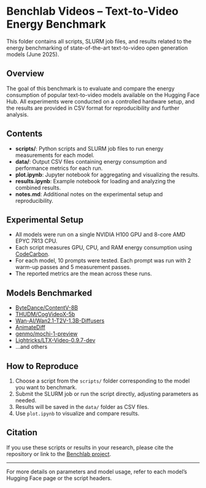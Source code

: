 # Benchlab Videos – Text-to-Video Energy Benchmark

This folder contains all scripts, SLURM job files, and results related to the energy benchmarking of state-of-the-art text-to-video open generation models (June 2025).

## Overview

The goal of this benchmark is to evaluate and compare the energy consumption of popular text-to-video models available on the Hugging Face Hub. All experiments were conducted on a controlled hardware setup, and the results are provided in CSV format for reproducibility and further analysis.

## Contents

- **scripts/**: Python scripts and SLURM job files to run energy measurements for each model.
- **data/**: Output CSV files containing energy consumption and performance metrics for each run.
- **plot.ipynb**: Jupyter notebook for aggregating and visualizing the results.
- **results.ipynb**: Example notebook for loading and analyzing the combined results.
- **notes.md**: Additional notes on the experimental setup and reproducibility.

## Experimental Setup

- All models were run on a single NVIDIA H100 GPU and 8-core AMD EPYC 7R13 CPU.
- Each script measures GPU, CPU, and RAM energy consumption using [CodeCarbon](https://mlco2.github.io/codecarbon/).
- For each model, 10 prompts were tested. Each prompt was run with 2 warm-up passes and 5 measurement passes.
- The reported metrics are the mean across these runs.

## Models Benchmarked

- [ByteDance/ContentV-8B](https://huggingface.co/ByteDance/ContentV-8B)
- [THUDM/CogVideoX-5b](https://huggingface.co/THUDM/CogVideoX-5b)
- [Wan-AI/Wan2.1-T2V-1.3B-Diffusers](https://huggingface.co/Wan-AI/Wan2.1-T2V-1.3B-Diffusers)
- [AnimateDiff](https://huggingface.co/ByteDance/AnimateDiff-Lightning)
- [genmo/mochi-1-preview](https://huggingface.co/genmo/mochi-1-preview)
- [Lightricks/LTX-Video-0.9.7-dev](https://huggingface.co/Lightricks/LTX-Video-0.9.7-dev)
- ...and others

## How to Reproduce

1. Choose a script from the `scripts/` folder corresponding to the model you want to benchmark.
2. Submit the SLURM job or run the script directly, adjusting parameters as needed.
3. Results will be saved in the `data/` folder as CSV files.
4. Use `plot.ipynb` to visualize and compare results.

## Citation

If you use these scripts or results in your research, please cite the repository or link to the [Benchlab project](https://github.com/JulienDelavande/benchlab).

---

For more details on parameters and model usage, refer to each model’s Hugging Face page or the script headers.